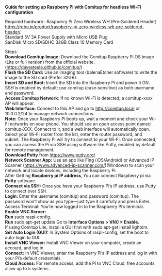 
**Guide for setting up Raspberry Pi with Comitup for headless Wi-Fi configuration**


Required hardware :   Raspberry Pi Zero Wireless WH (Pre-Soldered Header)  
https://robu.in/product/raspberry-pi-zero-wireless-wh-pre-soldered-header/  
Standard 5V 3A Power Supply with Micro USB Plug  
SanDisk Micro SD/SDHC 32GB Class 10 Memory Card  
  
Steps:   
**Download Comitup Image:** Download the Comitup Raspberry Pi OS image (Lite or full version) from the official website. (https://davesteele.github.io/comitup/)  
**Flash the SD Card:** Use an imaging tool (balenaEtcher software) to write the image to the SD card (Prefer 32GB).  
**Insert SD and Boot:** Insert the SD into the Raspberry Pi and power it ON. SSH is enabled by default; use comitup (case-sensitive) as both username and password.   
**Access Comitup Network:** If no known Wi-Fi is detected, a comitup-xxxx AP will appear.  
**Web Interface:** Connect to this AP and go to http://comitup.local or 10.0.0.2/24 to manage network connections.  
**Note:** Once your Raspberry Pi boots up, wait a moment and check your Wi-Fi networks on your phone. You should see an open access point named comitup-XXX. Connect to it, and a web interface will automatically open. Select your Wi-Fi router from the list, enter the router password, and submit. The Raspberry Pi will try to connect to your Wi-Fi. Once connected, you can access the Pi via SSH using software like Putty, enabled by default for remote management.  
**Download Putty** from https://www.putty.org/  
**Network Scanner App:** Use an app like Fing (iOS/Android) or Advanced IP Scanner (https://www.advanced-ip-scanner.com/)(Windows) to scan your network and locate devices, including the Raspberry Pi.  
After Getting **Raspberry pi IP address**, You can connect Raspberry pi via **Putty** software.  
**Connect via SSH:** Once you have your Raspberry Pi’s IP address, use Putty to connect over SSH.  
**Login:** Enter the username (comitup) and password (comitup). The password won’t show as you type—just type it carefully and press Enter.  
Access Terminal: You’re now logged in to the Raspberry Pi’s terminal.  
**Enable VNC Server:**  
**Run** sudo raspi-config.  
**Run** sudo apt-get update
Go to **Interface Options > VNC > Enable.**  
If using Comitup Lite, install a GUI first with sudo apt-get install lightdm.  
**Set Auto Login (GUI):** In System Options of raspi-config, set the boot to auto-login to GUI.  
**Install VNC Viewer:** Install VNC Viewer on your computer, create an account, and log in.  
**Connect:** In VNC Viewer, enter the Raspberry Pi’s IP address and log in with your Pi’s default credentials.  
**Cloud Access:** For remote access, add the Pi to VNC Cloud; free accounts allow up to 5 systems.  

